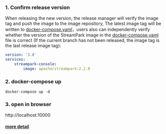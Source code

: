 
### 1. Confirm release version
When releasing the new version, the release manager will verify the image tag and push the image to the image repository,
The latest image tag will be written to [docker-compose.yaml](./docker-compose.yaml)，users also can independently verify whether the version of the StreamPark image in the [docker-compose.yaml](./docker-compose.yaml) file is correct (If the current branch has not been released, the image tag is the last release image tag):

```yaml
version: '3.8'
services:
    streampark-console:
        image: apache/streampark:2.2.0
```

### 2. docker-compose up

```shell
docker-compose up -d
```

### 3. open in browser

http://localhost:10000

#### [more detail](https://streampark.apache.org/docs/get-started/docker-deployment)
